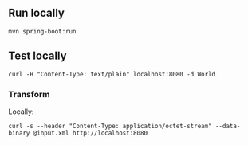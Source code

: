 ## Run locally
```
mvn spring-boot:run
```

## Test locally
```
curl -H "Content-Type: text/plain" localhost:8080 -d World
```

### Transform
Locally:
```
curl -s --header "Content-Type: application/octet-stream" --data-binary @input.xml http://localhost:8080
```
